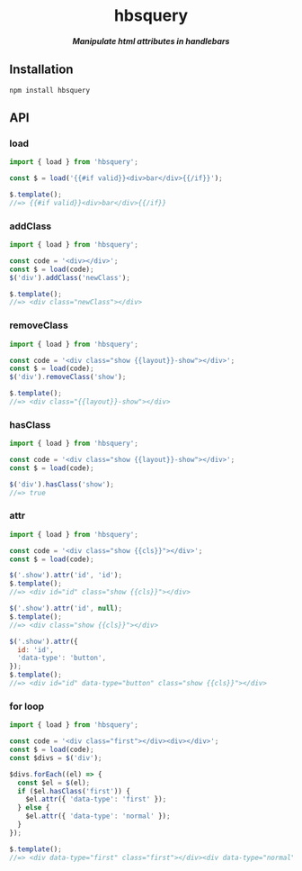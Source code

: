 <h1 align="center">hbsquery</h1>

<h5 align="center">Manipulate html attributes in handlebars</h5>

## Installation

`npm install hbsquery`

## API

### load

```js
import { load } from 'hbsquery';

const $ = load('{{#if valid}}<div>bar</div>{{/if}}');

$.template();
//=> {{#if valid}}<div>bar</div>{{/if}}
```

### addClass

```js
import { load } from 'hbsquery';

const code = '<div></div>';
const $ = load(code);
$('div').addClass('newClass');

$.template();
//=> <div class="newClass"></div>
```

### removeClass

```js
import { load } from 'hbsquery';

const code = '<div class="show {{layout}}-show"></div>';
const $ = load(code);
$('div').removeClass('show');

$.template();
//=> <div class="{{layout}}-show"></div>
```

### hasClass

```js
import { load } from 'hbsquery';

const code = '<div class="show {{layout}}-show"></div>';
const $ = load(code);

$('div').hasClass('show');
//=> true
```

### attr

```js
import { load } from 'hbsquery';

const code = '<div class="show {{cls}}"></div>';
const $ = load(code);

$('.show').attr('id', 'id');
$.template();
//=> <div id="id" class="show {{cls}}"></div>

$('.show').attr('id', null);
$.template();
//=> <div class="show {{cls}}"></div>

$('.show').attr({
  id: 'id',
  'data-type': 'button',
});
$.template();
//=> <div id="id" data-type="button" class="show {{cls}}"></div>
```

### for loop

```js
import { load } from 'hbsquery';

const code = '<div class="first"></div><div></div>';
const $ = load(code);
const $divs = $('div');

$divs.forEach((el) => {
  const $el = $(el);
  if ($el.hasClass('first')) {
    $el.attr({ 'data-type': 'first' });
  } else {
    $el.attr({ 'data-type': 'normal' });
  }
});

$.template();
//=> <div data-type="first" class="first"></div><div data-type="normal"></div>
```